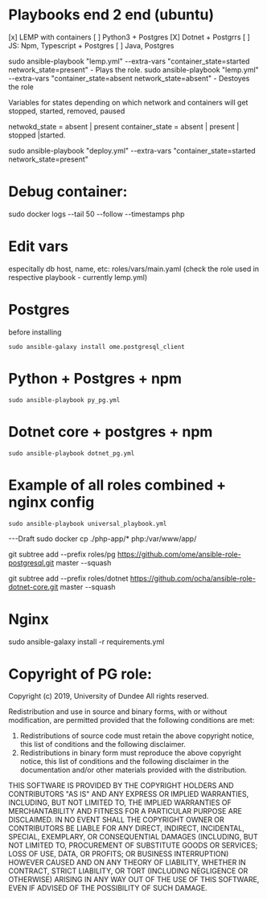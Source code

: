 
# Playbooks end 2 end (ubuntu)

[x] LEMP with containers
[ ] Python3 + Postgres
[X] Dotnet + Postgrrs
[ ] JS: Npm, Typescript + Postgres
[ ] Java, Postgres


sudo ansible-playbook "lemp.yml" --extra-vars "container_state=started network_state=present" - Plays the role.
sudo ansible-playbook "lemp.yml" --extra-vars "container_state=absent network_state=absent" - Destoyes the role

Variables for states depending on which network and containers will get stopped, started, removed, paused

netwokd_state =  absent | present
container_state = absent | present | stopped |started.


sudo ansible-playbook "deploy.yml" --extra-vars "container_state=started network_state=present"



# Debug container:

sudo docker logs --tail 50 --follow --timestamps php


# Edit vars

especitally db host, name, etc: roles/vars/main.yaml (check the role used in respective playbook - currently lemp.yml)



# Postgres
before installing

`sudo ansible-galaxy install ome.postgresql_client`

# Python + Postgres + npm
`sudo ansible-playbook py_pg.yml`

# Dotnet core + postgres + npm
`sudo ansible-playbook dotnet_pg.yml`

# Example of all roles combined + nginx config
`sudo ansible-playbook universal_playbook.yml`





---Draft
sudo docker cp ./php-app/* php:/var/www/app/

git subtree add --prefix roles/pg  https://github.com/ome/ansible-role-postgresql.git  master --squash

git subtree add --prefix roles/dotnet  https://github.com/ocha/ansible-role-dotnet-core.git  master --squash


# Nginx

sudo ansible-galaxy install -r requirements.yml


# Copyright of PG role:

Copyright (c) 2019, University of Dundee
All rights reserved.

Redistribution and use in source and binary forms, with or without
modification, are permitted provided that the following conditions are met:

1. Redistributions of source code must retain the above copyright notice, this
   list of conditions and the following disclaimer.
2. Redistributions in binary form must reproduce the above copyright notice,
   this list of conditions and the following disclaimer in the documentation
   and/or other materials provided with the distribution.

THIS SOFTWARE IS PROVIDED BY THE COPYRIGHT HOLDERS AND CONTRIBUTORS "AS IS" AND
ANY EXPRESS OR IMPLIED WARRANTIES, INCLUDING, BUT NOT LIMITED TO, THE IMPLIED
WARRANTIES OF MERCHANTABILITY AND FITNESS FOR A PARTICULAR PURPOSE ARE
DISCLAIMED. IN NO EVENT SHALL THE COPYRIGHT OWNER OR CONTRIBUTORS BE LIABLE FOR
ANY DIRECT, INDIRECT, INCIDENTAL, SPECIAL, EXEMPLARY, OR CONSEQUENTIAL DAMAGES
(INCLUDING, BUT NOT LIMITED TO, PROCUREMENT OF SUBSTITUTE GOODS OR SERVICES;
LOSS OF USE, DATA, OR PROFITS; OR BUSINESS INTERRUPTION) HOWEVER CAUSED AND
ON ANY THEORY OF LIABILITY, WHETHER IN CONTRACT, STRICT LIABILITY, OR TORT
(INCLUDING NEGLIGENCE OR OTHERWISE) ARISING IN ANY WAY OUT OF THE USE OF THIS
SOFTWARE, EVEN IF ADVISED OF THE POSSIBILITY OF SUCH DAMAGE.
